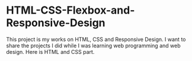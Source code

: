 # HTML-CSS-Flexbox-and-Responsive-Design
This project is my works on HTML, CSS and Responsive Design. I want to share the projects I did while I was learning web programming and web design. Here is HTML and CSS part.
